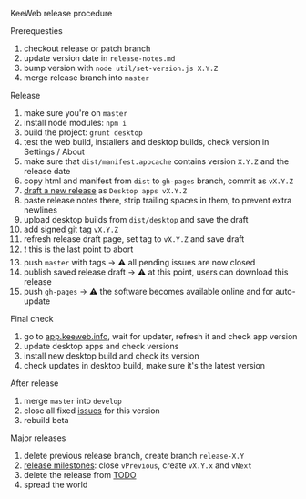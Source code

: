 KeeWeb release procedure

Prerequesties

1. checkout release or patch branch
2. update version date in `release-notes.md`
3. bump version with `node util/set-version.js X.Y.Z`
4. merge release branch into `master`

Release

1. make sure you're on `master`
2. install node modules: `npm i`
3. build the project: `grunt desktop`
4. test the web build, installers and desktop builds, check version in Settings / About
5. make sure that `dist/manifest.appcache` contains version `X.Y.Z` and the release date
6. copy html and manifest from `dist` to `gh-pages` branch, commit as `vX.Y.Z`
7. [draft a new release](https://github.com/keeweb/keeweb/releases/new) as `Desktop apps vX.Y.Z`
8. paste release notes there, strip trailing spaces in them, to prevent extra newlines
9. upload desktop builds from `dist/desktop` and save the draft
10. add signed git tag `vX.Y.Z`
11. refresh release draft page, set tag to `vX.Y.Z` and save draft
12. ❗️ this is the last point to abort
12. push `master` with tags &rarr; ⚠️ all pending issues are now closed
13. publish saved release draft &rarr; ⚠️ at this point, users can download this release
14. push `gh-pages` &rarr; ⚠️ the software becomes available online and for auto-update

Final check

1. go to [app.keeweb.info](https://app.keeweb.info), wait for updater, refresh it and check app version
2. update desktop apps and check versions
3. install new desktop build and check its version
4. check updates in desktop build, make sure it's the latest version

After release

1. merge `master` into `develop`
2. close all fixed [issues](https://github.com/keeweb/keeweb/issues) for this version
3. rebuild beta

Major releases

1. delete previous release branch, create branch `release-X.Y`
2. [release milestones](https://github.com/keeweb/keeweb/milestones): close `vPrevious`, create `vX.Y.x` and `vNext`
3. delete the release from [TODO](https://github.com/keeweb/keeweb/wiki/TODO)
4. spread the world